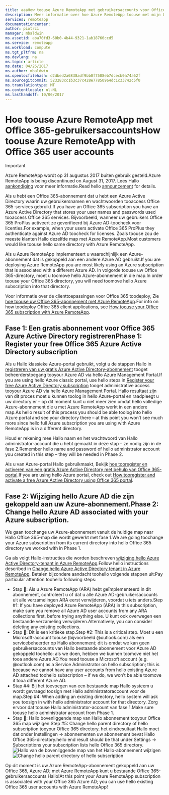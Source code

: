 ```yaml
---
title: aaaHow toouse Azure RemoteApp met gebruikersaccounts voor Office 365 | Microsoft Docs
description: Meer informatie over hoe Azure RemoteApp toouse met mijn Office 365-gebruikersaccounts
services: remoteapp
documentationcenter: 
author: piotrci
manager: mbaldwin
ms.assetid: aba70fd3-60b0-4b44-9321-1ab18760ccd5
ms.service: remoteapp
ms.workload: compute
ms.tgt_pltfrm: na
ms.devlang: na
ms.topic: article
ms.date: 04/26/2017
ms.author: mbaldwin
ms.openlocfilehash: d2dbed2a6838adf9bb0f7508eb7dcecb0a74a62f
ms.sourcegitcommit: 523283cc1b3c37c428e77850964dc1c33742c5f0
ms.translationtype: MT
ms.contentlocale: nl-NL
ms.lasthandoff: 10/06/2017
---
```

# <a name="how-toouse-azure-remoteapp-with-office-365-user-accounts"></a><span data-ttu-id="c2c37-103">Hoe toouse Azure RemoteApp met Office 365-gebruikersaccounts</span><span class="sxs-lookup"><span data-stu-id="c2c37-103">How toouse Azure RemoteApp with Office 365 user accounts</span></span>
> [!IMPORTANT]
> <span data-ttu-id="c2c37-104">Azure RemoteApp wordt op 31 augustus 2017 buiten gebruik gesteld.</span><span class="sxs-lookup"><span data-stu-id="c2c37-104">Azure RemoteApp is being discontinued on August 31, 2017.</span></span> <span data-ttu-id="c2c37-105">Lees Hallo [aankondiging](https://go.microsoft.com/fwlink/?linkid=821148) voor meer informatie.</span><span class="sxs-lookup"><span data-stu-id="c2c37-105">Read hello [announcement](https://go.microsoft.com/fwlink/?linkid=821148) for details.</span></span>
> 
> 

<span data-ttu-id="c2c37-106">Als u hebt een Office 365-abonnement dat u hebt een Azure Active Directory waarin uw gebruikersnamen en wachtwoorden tooaccess Office 365-services gebruikt.</span><span class="sxs-lookup"><span data-stu-id="c2c37-106">If you have an Office 365 subscription you have an Azure Active Directory that stores your user names and passwords used tooaccess Office 365 services.</span></span> <span data-ttu-id="c2c37-107">Bijvoorbeeld, wanneer uw gebruikers Office 365 ProPlus activeert ze geverifieerd bij Azure AD-toocheck voor licenties.</span><span class="sxs-lookup"><span data-stu-id="c2c37-107">For example, when your users activate Office 365 ProPlus they authenticate against Azure AD toocheck for licenses.</span></span> <span data-ttu-id="c2c37-108">Zoals toouse zou de meeste klanten Hallo dezelfde map met Azure RemoteApp.</span><span class="sxs-lookup"><span data-stu-id="c2c37-108">Most customers would like toouse hello same directory with Azure RemoteApp.</span></span>

<span data-ttu-id="c2c37-109">Als u Azure RemoteApp implementeert u waarschijnlijk een Azure-abonnement dat is gekoppeld aan een andere Azure AD gebruikt.</span><span class="sxs-lookup"><span data-stu-id="c2c37-109">If you are deploying Azure RemoteApp you are most likely using an Azure subscription that is associated with a different Azure AD.</span></span> <span data-ttu-id="c2c37-110">In volgorde toouse uw Office 365-directory, moet u toomove hello Azure-abonnement in die map.</span><span class="sxs-lookup"><span data-stu-id="c2c37-110">In order toouse your Office 365 directory, you will need toomove hello Azure subscription into that directory.</span></span>

<span data-ttu-id="c2c37-111">Voor informatie over de clienttoepassingen voor Office 365 toodeploy, Zie [hoe toouse uw Office 365-abonnement met Azure RemoteApp](remoteapp-officesubscription.md).</span><span class="sxs-lookup"><span data-stu-id="c2c37-111">For info on how toodeploy Office 365 client applications, see [How toouse your Office 365 subscription with Azure RemoteApp](remoteapp-officesubscription.md).</span></span>

## <a name="phase-1-register-your-free-office-365-azure-active-directory-subscription"></a><span data-ttu-id="c2c37-112">Fase 1: Een gratis abonnement voor Office 365 Azure Active Directory registreren</span><span class="sxs-lookup"><span data-stu-id="c2c37-112">Phase 1: Register your free Office 365 Azure Active Directory subscription</span></span>
<span data-ttu-id="c2c37-113">Als u Hallo klassieke Azure-portal gebruikt, volgt u de stappen Hallo in [registreren van uw gratis Azure Active Directory-abonnement](https://technet.microsoft.com/library/dn832618.aspx) tooget beheerderstoegang tooyour Azure AD via hello Azure Management Portal.</span><span class="sxs-lookup"><span data-stu-id="c2c37-113">If you are using hello Azure classic portal, use hello steps in [Register your free Azure Active Directory subscription](https://technet.microsoft.com/library/dn832618.aspx) tooget administrative access tooyour Azure AD via hello Azure Management Portal.</span></span> <span data-ttu-id="c2c37-114">Hallo resultaat zijn van dit proces moet u kunnen toolog in hello Azure-portal en raadpleegt u uw directory er – op dit moment kunt u niet meer zien omdat hello volledige Azure-abonnement die u met Azure RemoteApp werkt in een andere map.</span><span class="sxs-lookup"><span data-stu-id="c2c37-114">As hello result of this process you should be able toolog into hello Azure portal and see your directory there – at this point you won’t see much more since hello full Azure subscription you are using with Azure RemoteApp is in a different directory.</span></span>

<span data-ttu-id="c2c37-115">Houd er rekening mee Hallo naam en het wachtwoord van Hallo administrator-account die u hebt gemaakt in deze stap – ze nodig zijn in de fase 2.</span><span class="sxs-lookup"><span data-stu-id="c2c37-115">Remember hello name and password of hello administrator account you created in this step – they will be needed in Phase 2.</span></span>

<span data-ttu-id="c2c37-116">Als u van Azure-portal Hallo gebruikmaakt, Bekijk [hoe tooregister en activeren van een gratis Azure Active Directory met behulp van Office 365-portal](http://azureblogger.com/2016/01/how-to-register-and-activate-a-free-azure-active-directory-using-office-365-portal/).</span><span class="sxs-lookup"><span data-stu-id="c2c37-116">If you are using hello Azure portal, check out [How tooregister and activate a free Azure Active Directory using Office 365 portal](http://azureblogger.com/2016/01/how-to-register-and-activate-a-free-azure-active-directory-using-office-365-portal/).</span></span>

## <a name="phase-2-change-hello-azure-ad-associated-with-your-azure-subscription"></a><span data-ttu-id="c2c37-117">Fase 2: Wijziging hello Azure AD die zijn gekoppeld aan uw Azure-abonnement.</span><span class="sxs-lookup"><span data-stu-id="c2c37-117">Phase 2: Change hello Azure AD associated with your Azure subscription.</span></span>
<span data-ttu-id="c2c37-118">We gaan toochange uw Azure-abonnement vanuit de huidige map naar Hallo Office 365-map die wordt gewerkt met fase 1.</span><span class="sxs-lookup"><span data-stu-id="c2c37-118">We are going toochange your Azure subscription from its current directory into hello Office 365 directory we worked with in Phase 1.</span></span>

<span data-ttu-id="c2c37-119">Ga als volgt Hallo-instructies die worden beschreven [wijziging hello Azure Active Directory-tenant in Azure RemoteApp](remoteapp-changetenant.md).</span><span class="sxs-lookup"><span data-stu-id="c2c37-119">Follow hello instructions described in [Change hello Azure Active Directory tenant in Azure RemoteApp](remoteapp-changetenant.md).</span></span> <span data-ttu-id="c2c37-120">Betalen bijzondere aandacht toohello volgende stappen uit:</span><span class="sxs-lookup"><span data-stu-id="c2c37-120">Pay particular attention toohello following steps:</span></span>

* <span data-ttu-id="c2c37-121">Stap &#1;: Als u Azure RemoteApp (ARA) hebt geïmplementeerd in dit abonnement, controleert u of dat u alle Azure AD-gebruikersaccounts uit alle verzamelingen ARA eerst verwijderen, voordat u iets anders.</span><span class="sxs-lookup"><span data-stu-id="c2c37-121">Step #1: If you have deployed Azure RemoteApp (ARA) in this subscription, make sure you remove all Azure AD user accounts from any ARA collections first, before trying anything else.</span></span> <span data-ttu-id="c2c37-122">U kunt ook overwegen een bestaande verzameling verwijderen.</span><span class="sxs-lookup"><span data-stu-id="c2c37-122">Alternatively, you can consider deleting any existing collections.</span></span>
* <span data-ttu-id="c2c37-123">Stap &#2;: Dit is een kritieke stap.</span><span class="sxs-lookup"><span data-stu-id="c2c37-123">Step #2: This is a critical step.</span></span> <span data-ttu-id="c2c37-124">Moet u een Microsoft-account toouse (bijvoorbeeld @outlook.com) als een servicebeheerder op Hallo abonnement; dit is omdat we kan geen gebruikersaccounts van Hallo bestaande abonnement voor Azure AD gekoppeld toohello: als we doen, hebben we kunnen toomove niet het tooa andere Azure AD.</span><span class="sxs-lookup"><span data-stu-id="c2c37-124">You need toouse a Microsoft account (e.g. @outlook.com) as a Service Administrator on hello subscription; this is because we cannot have any user accounts from hello existing Azure AD attached toohello subscription – if we do, we won’t be able toomove it tooa different Azure AD.</span></span>
* <span data-ttu-id="c2c37-125">Stap #4: Bij het toevoegen van een bestaande map Hallo systeem u wordt gevraagd toosign met Hallo administratoraccount voor de map.</span><span class="sxs-lookup"><span data-stu-id="c2c37-125">Step #4: When adding an existing directory, hello system will ask you toosign in with hello administrator account for that directory.</span></span> <span data-ttu-id="c2c37-126">Zorg ervoor dat toouse Hallo administrator-account van fase 1.</span><span class="sxs-lookup"><span data-stu-id="c2c37-126">Make sure toouse hello administrator account from Phase 1.</span></span>
* <span data-ttu-id="c2c37-127">Stap &#5;: Hallo bovenliggende map van Hallo abonnement tooyour Office 365 map wijzigen.</span><span class="sxs-lookup"><span data-stu-id="c2c37-127">Step #5: Change hello parent directory of hello subscription tooyour Office 365 directory.</span></span> <span data-ttu-id="c2c37-128">het eindresultaat Hallo moet dat onder Instellingen -> abonnementen uw abonnement bevat Hallo Office 365-directory.</span><span class="sxs-lookup"><span data-stu-id="c2c37-128">hello end result should be that under Settings -> Subscriptions your subscription lists hello Office 365 directory.</span></span> 
  <span data-ttu-id="c2c37-129">![Hallo van de bovenliggende map van het Hallo-abonnement wijzigen](./media/remoteapp-o365user/settings.png)</span><span class="sxs-lookup"><span data-stu-id="c2c37-129">![Change hello parent directory of hello subscription](./media/remoteapp-o365user/settings.png)</span></span>

<span data-ttu-id="c2c37-130">Op dit moment is uw Azure RemoteApp-abonnement gekoppeld aan uw Office 365, Azure AD; met Azure RemoteApp kunt u bestaande Office 365-gebruikersaccounts Hallo!</span><span class="sxs-lookup"><span data-stu-id="c2c37-130">At this point your Azure RemoteApp subscription is associated with your Office 365 Azure AD; you can use hello existing Office 365 user accounts with Azure RemoteApp!</span></span>

